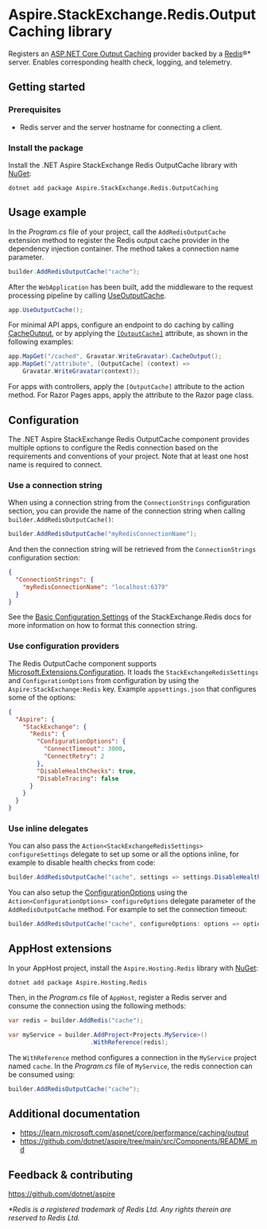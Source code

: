 # Aspire.StackExchange.Redis.OutputCaching library

Registers an [ASP.NET Core Output Caching](https://learn.microsoft.com/aspnet/core/performance/caching/output) provider backed by a [Redis](https://redis.io/)®* server. Enables corresponding health check, logging, and telemetry.

## Getting started

### Prerequisites

- Redis server and the server hostname for connecting a client.

### Install the package

Install the .NET Aspire StackExchange Redis OutputCache library with [NuGet](https://www.nuget.org):

```dotnetcli
dotnet add package Aspire.StackExchange.Redis.OutputCaching
```

## Usage example

In the _Program.cs_ file of your project, call the `AddRedisOutputCache` extension method to register the Redis output cache provider in the dependency injection container. The method takes a connection name parameter.

```csharp
builder.AddRedisOutputCache("cache");
```

After the `WebApplication` has been built, add the middleware to the request processing pipeline by calling [UseOutputCache](https://learn.microsoft.com/dotnet/api/microsoft.aspnetcore.builder.outputcacheapplicationbuilderextensions.useoutputcache).

```csharp
app.UseOutputCache();
```

For minimal API apps, configure an endpoint to do caching by calling [CacheOutput](https://learn.microsoft.com/dotnet/api/microsoft.extensions.dependencyinjection.outputcacheconventionbuilderextensions.cacheoutput), or by applying the [`[OutputCache]`](https://learn.microsoft.com/dotnet/api/microsoft.aspnetcore.outputcaching.outputcacheattribute) attribute, as shown in the following examples:

```csharp
app.MapGet("/cached", Gravatar.WriteGravatar).CacheOutput();
app.MapGet("/attribute", [OutputCache] (context) =>
    Gravatar.WriteGravatar(context));
```

For apps with controllers, apply the `[OutputCache]` attribute to the action method. For Razor Pages apps, apply the attribute to the Razor page class.

## Configuration

The .NET Aspire StackExchange Redis OutputCache component provides multiple options to configure the Redis connection based on the requirements and conventions of your project. Note that at least one host name is required to connect.

### Use a connection string

When using a connection string from the `ConnectionStrings` configuration section, you can provide the name of the connection string when calling `builder.AddRedisOutputCache()`:

```csharp
builder.AddRedisOutputCache("myRedisConnectionName");
```

And then the connection string will be retrieved from the `ConnectionStrings` configuration section:

```json
{
  "ConnectionStrings": {
    "myRedisConnectionName": "localhost:6379"
  }
}
```

See the [Basic Configuration Settings](https://stackexchange.github.io/StackExchange.Redis/Configuration.html#basic-configuration-strings) of the StackExchange.Redis docs for more information on how to format this connection string.

### Use configuration providers

The Redis OutputCache component supports [Microsoft.Extensions.Configuration](https://learn.microsoft.com/dotnet/api/microsoft.extensions.configuration). It loads the `StackExchangeRedisSettings` and `ConfigurationOptions` from configuration by using the `Aspire:StackExchange:Redis` key. Example `appsettings.json` that configures some of the options:

```json
{
  "Aspire": {
    "StackExchange": {
      "Redis": {
        "ConfigurationOptions": {
          "ConnectTimeout": 3000,
          "ConnectRetry": 2
        },
        "DisableHealthChecks": true,
        "DisableTracing": false
      }
    }
  }
}
```

### Use inline delegates

You can also pass the `Action<StackExchangeRedisSettings> configureSettings` delegate to set up some or all the options inline, for example to disable health checks from code:

```csharp
builder.AddRedisOutputCache("cache", settings => settings.DisableHealthChecks = true);
```

You can also setup the [ConfigurationOptions](https://stackexchange.github.io/StackExchange.Redis/Configuration.html#configuration-options) using the `Action<ConfigurationOptions> configureOptions` delegate parameter of the `AddRedisOutputCache` method. For example to set the connection timeout:

```csharp
builder.AddRedisOutputCache("cache", configureOptions: options => options.ConnectTimeout = 3000);
```

## AppHost extensions

In your AppHost project, install the `Aspire.Hosting.Redis` library with [NuGet](https://www.nuget.org):

```dotnetcli
dotnet add package Aspire.Hosting.Redis
```

Then, in the _Program.cs_ file of `AppHost`, register a Redis server and consume the connection using the following methods:

```csharp
var redis = builder.AddRedis("cache");

var myService = builder.AddProject<Projects.MyService>()
                       .WithReference(redis);
```

The `WithReference` method configures a connection in the `MyService` project named `cache`. In the _Program.cs_ file of `MyService`, the redis connection can be consumed using:

```csharp
builder.AddRedisOutputCache("cache");
```

## Additional documentation

* https://learn.microsoft.com/aspnet/core/performance/caching/output
* https://github.com/dotnet/aspire/tree/main/src/Components/README.md

## Feedback & contributing

https://github.com/dotnet/aspire

_*Redis is a registered trademark of Redis Ltd. Any rights therein are reserved to Redis Ltd._
